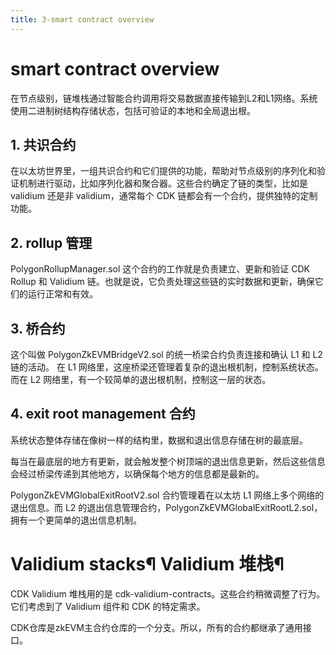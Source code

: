 ```yaml
---
title: 3-smart contract overview
---
```

# smart contract overview

在节点级别，链堆栈通过智能合约调用将交易数据直接传输到L2和L1网络。系统使用二进制树结构存储状态，包括可验证的本地和全局退出根。

## 1. 共识合约

在以太坊世界里，一组共识合约和它们提供的功能，帮助对节点级别的序列化和验证机制进行驱动，比如序列化器和聚合器。这些合约确定了链的类型，比如是 validium 还是非 validium，通常每个 CDK 链都会有一个合约，提供独特的定制功能。


## 2. rollup 管理

PolygonRollupManager.sol 这个合约的工作就是负责建立、更新和验证 CDK Rollup 和 Validium 链。也就是说，它负责处理这些链的实时数据和更新，确保它们的运行正常和有效。

## 3. 桥合约
这个叫做 PolygonZkEVMBridgeV2.sol 的统一桥梁合约负责连接和确认 L1 和 L2 链的活动。 在 L1 网络里，这座桥梁还管理着复杂的退出根机制，控制系统状态。而在 L2 网络里，有一个较简单的退出根机制，控制这一层的状态。

## 4. exit root management 合约
系统状态整体存储在像树一样的结构里，数据和退出信息存储在树的最底层。

每当在最底层的地方有更新，就会触发整个树顶端的退出信息更新，然后这些信息会经过桥梁传递到其他地方，以确保每个地方的信息都是最新的。

PolygonZkEVMGlobalExitRootV2.sol 合约管理着在以太坊 L1 网络上多个网络的退出信息。而 L2 的退出信息管理合约，PolygonZkEVMGlobalExitRootL2.sol，拥有一个更简单的退出信息机制。


# Validium stacks¶ Validium 堆栈¶

CDK Validium 堆栈用的是 cdk-validium-contracts。这些合约稍微调整了行为。它们考虑到了 Validium 组件和 CDK 的特定需求。

CDK仓库是zkEVM主合约仓库的一个分支。所以，所有的合约都继承了通用接口。

